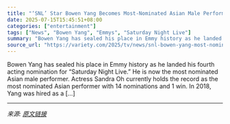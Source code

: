 ```yaml
---
title: "‘SNL’ Star Bowen Yang Becomes Most-Nominated Asian Male Performer with Four Acting Noms"
date: 2025-07-15T15:45:51+08:00
categories: ["entertainment"]
tags: ["News", "Bowen Yang", "Emmys", "Saturday Night Live"]
summary: "Bowen Yang has sealed his place in Emmy history as he landed his fourth acting nomination for &#8220;Saturday Night Live.&#8221; He is now the most nominated Asian male performer. Actress Sandra Oh cu"
source_url: "https://variety.com/2025/tv/news/snl-bowen-yang-most-nominated-asian-male-performer-emmys-1236452117/"
---
```


Bowen Yang has sealed his place in Emmy history as he landed his fourth acting nomination for &#8220;Saturday Night Live.&#8221; He is now the most nominated Asian male performer. Actress Sandra Oh currently holds the record as the most nominated Asian performer with 14 nominations and 1 win. In 2018, Yang was hired as a [&#8230;]

---

*来源: [原文链接](https://variety.com/2025/tv/news/snl-bowen-yang-most-nominated-asian-male-performer-emmys-1236452117/)*
